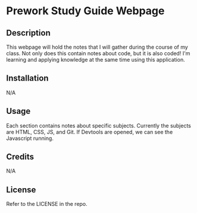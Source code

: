 # Prework Study Guide Webpage

## Description

This webpage will hold the notes that I will gather during the course of my class. Not only does this contain notes about code, but it is also coded! I'm learning and applying knowledge at the same time using this application.

## Installation

N/A

## Usage

Each section contains notes about specific subjects. Currently the subjects are HTML, CSS, JS, and Git. If Devtools are opened, we can see the Javascript running.

## Credits

N/A

## License

Refer to the LICENSE in the repo.